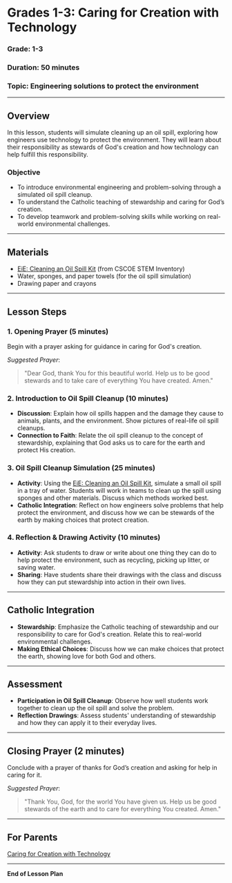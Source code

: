 # Grades 1-3: Caring for Creation with Technology

### **Grade**: 1-3  
### **Duration**: 50 minutes  
### **Topic**: Engineering solutions to protect the environment

---

## **Overview**
In this lesson, students will simulate cleaning up an oil spill, exploring how engineers use technology to protect the environment. They will learn about their responsibility as stewards of God's creation and how technology can help fulfill this responsibility.

### **Objective**
- To introduce environmental engineering and problem-solving through a simulated oil spill cleanup.
- To understand the Catholic teaching of stewardship and caring for God’s creation.
- To develop teamwork and problem-solving skills while working on real-world environmental challenges.

---

## **Materials**
- [EiE: Cleaning an Oil Spill Kit](https://cscoe.myturn.com/library/) (from CSCOE STEM Inventory)
- Water, sponges, and paper towels (for the oil spill simulation)
- Drawing paper and crayons

---

## **Lesson Steps**

### **1. Opening Prayer (5 minutes)**  
Begin with a prayer asking for guidance in caring for God's creation.

_Suggested Prayer_:
> "Dear God, thank You for this beautiful world. Help us to be good stewards and to take care of everything You have created. Amen."

### **2. Introduction to Oil Spill Cleanup (10 minutes)**  
- **Discussion**: Explain how oil spills happen and the damage they cause to animals, plants, and the environment. Show pictures of real-life oil spill cleanups.
- **Connection to Faith**: Relate the oil spill cleanup to the concept of stewardship, explaining that God asks us to care for the earth and protect His creation.

### **3. Oil Spill Cleanup Simulation (25 minutes)**  
- **Activity**: Using the [EiE: Cleaning an Oil Spill Kit](https://cscoe.myturn.com/library/), simulate a small oil spill in a tray of water. Students will work in teams to clean up the spill using sponges and other materials. Discuss which methods worked best.
- **Catholic Integration**: Reflect on how engineers solve problems that help protect the environment, and discuss how we can be stewards of the earth by making choices that protect creation.

### **4. Reflection & Drawing Activity (10 minutes)**  
- **Activity**: Ask students to draw or write about one thing they can do to help protect the environment, such as recycling, picking up litter, or saving water.
- **Sharing**: Have students share their drawings with the class and discuss how they can put stewardship into action in their own lives.

---

## **Catholic Integration**
- **Stewardship**: Emphasize the Catholic teaching of stewardship and our responsibility to care for God's creation. Relate this to real-world environmental challenges.
- **Making Ethical Choices**: Discuss how we can make choices that protect the earth, showing love for both God and others.

---

## **Assessment**
- **Participation in Oil Spill Cleanup**: Observe how well students work together to clean up the oil spill and solve the problem.
- **Reflection Drawings**: Assess students' understanding of stewardship and how they can apply it to their everyday lives.

---

## **Closing Prayer (2 minutes)**  
Conclude with a prayer of thanks for God’s creation and asking for help in caring for it.

_Suggested Prayer_:
> "Thank You, God, for the world You have given us. Help us be good stewards of the earth and to care for everything You created. Amen."

---

## **For Parents**  
[Caring for Creation with Technology](LessonPlans/Grades1-3/Parent%20Resources/Caring%20for%20Creation%20with%20Technology.md)

---

**End of Lesson Plan**
